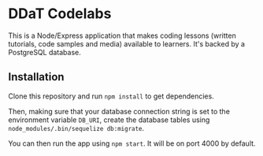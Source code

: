 DDaT Codelabs
=============

This is a Node/Express application that makes coding lessons (written tutorials, code samples and media) available to learners. It's backed by a PostgreSQL database.

Installation
------------

Clone this repository and run `npm install` to get dependencies.

Then, making sure that your database connection string is set to the environment variable `DB_URI`, create the database tables using `node_modules/.bin/sequelize db:migrate`.

You can then run the app using `npm start`. It will be on port 4000 by default.
